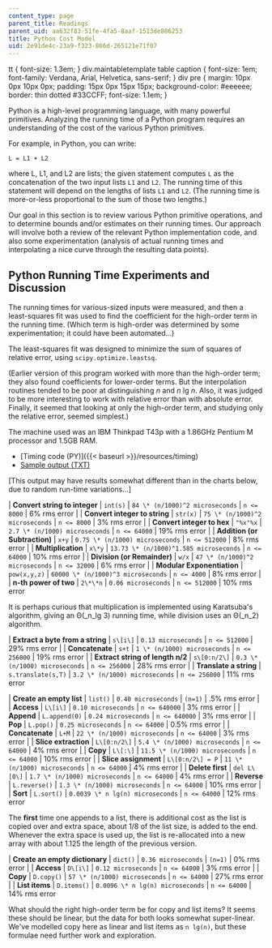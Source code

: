 ```yaml
---
content_type: page
parent_title: Readings
parent_uid: aa632f83-51fe-4fa5-8aaf-1513de806253
title: Python Cost Model
uid: 2e91de4c-23a9-f323-866d-265121e71f07
---
```


tt { font-size: 1.3em; } div.maintabletemplate table caption { font-size: 1em; font-family: Verdana, Arial, Helvetica, sans-serif; } div pre { margin: 10px 0px 10px 0px; padding: 15px 0px 15px 15px; background-color: #eeeeee; border: thin dotted #33CCFF; font-size: 1.1em; }

Python is a high-level programming language, with many powerful primitives. Analyzing the running time of a Python program requires an understanding of the cost of the various Python primitives.

For example, in Python, you can write:

    L = L1 + L2

where L, L1, and L2 are lists; the given statement computes `L` as the concatenation of the two input lists `L1` and `L2`. The running time of this statement will depend on the lengths of lists `L1` and `L2`. (The running time is more-or-less proportional to the sum of those two lengths.)

Our goal in this section is to review various Python primitive operations, and to determine bounds and/or estimates on their running times. Our approach will involve both a review of the relevant Python implementation code, and also some experimentation (analysis of actual running times and interpolating a nice curve through the resulting data points).

Python Running Time Experiments and Discussion
----------------------------------------------

The running times for various-sized inputs were measured, and then a least-squares fit was used to find the coefficient for the high-order term in the running time. (Which term is high-order was determined by some experimentation; it could have been automated...)

The least-squares fit was designed to minimize the sum of squares of relative error, using `scipy.optimize.leastsq`.

(Earlier version of this program worked with more than the high-order term; they also found coefficients for lower-order terms. But the interpolation routines tended to be poor at distinguishing _n_ and _n_ lg _n_. Also, it was judged to be more interesting to work with relative error than with absolute error. Finally, it seemed that looking at only the high-order term, and studying only the relative error, seemed simplest.)

The machine used was an IBM Thinkpad T43p with a 1.86GHz Pentium M processor and 1.5GB RAM.

*   [Timing code (PY)]({{< baseurl >}}/resources/timing)
*   [Sample output (TXT)](./resolveuid/5b1e2569373c58a4e6bd0dd1112a9ba7)

\[This output may have results somewhat different than in the charts below, due to random run-time variations...\]

| **Convert string to integer** | `int(s)` | `84 \* (n/1000)^2 microseconds` | `n <= 8000` | 6% rms error |
| **Convert integer to string** | `str(x)` | `75 \* (n/1000)^2 microseconds` | `n <= 8000` | 3% rms error |
| **Convert integer to hex** | `"%x"%x` | `2.7 \* (n/1000) microseconds` | `n <= 64000` | 19% rms error |
| **Addition (or Subtraction)** | `x+y` | `0.75 \* (n/1000) microseconds` | `n <= 512000` | 8% rms error |
| **Multiplication** | `x\*y` | `13.73 \* (n/1000)^1.585 microseconds` | `n <= 64000` | 10% rms error |
| **Division (or Remainder)** | `w/x` | `47 \* (n/1000)^2 microseconds` | `n <= 32000` | 6% rms error |
| **Modular Exponentiation** | `pow(x,y,z)` | `60000 \* (n/1000)^3 microseconds` | `n <= 4000` | 8% rms error |
| **n-th power of two** | `2\*\*n` | `0.06 microseconds` | `n <= 512000` | 10% rms error 

It is perhaps curious that multiplication is implemented using Karatsuba's algorithm, giving an Θ(_n_lg 3) running time, while division uses an Θ(_n_2) algorithm.

| **Extract a byte from a string** | `s\[i\]` | `0.13 microseconds` | `n <= 512000` | 29% rms error |
| **Concatenate** | `s+t` | `1 \* (n/1000) microseconds` | `n <= 256000` | 19% rms error |
| **Extract string of length n/2** | `s\[0:n/2\]` | `0.3 \* (n/1000) microseconds` | `n <= 256000` | 28% rms error |
| **Translate a string** | `s.translate(s,T)` | `3.2 \* (n/1000) microseconds` | `n <= 256000` | 11% rms error 

| **Create an empty list** | `list()` | `0.40 microseconds` | `(n=1)` | .5% rms error |
| **Access** | `L\[i\]` | `0.10 microseconds` | `n <= 640000` | 3% rms error |
| **Append** | `L.append(0)` | `0.24 microseconds` | `n <= 640000` | 3% rms error |
| **Pop** | `L.pop()` | `0.25 microseconds` | `n <= 64000` | 0.5% rms error |
| **Concatenate** | `L+M` | `22 \* (n/1000) microseconds` | `n <= 64000` | 3% rms error |
| **Slice extraction** | `L\[0:n/2\]` | `5.4 \* (n/1000) microseconds` | `n <= 64000` | 4% rms error |
| **Copy** | `L\[:\]` | `11.5 \* (n/1000) microseconds` | `n <= 64000` | 10% rms error |
| **Slice assignment** | `L\[0:n/2\] = P` | `11 \* (n/1000) microseconds` | `n <= 64000` | 4% rms error |
| **Delete first** | `del L\[0\]` | `1.7 \* (n/1000) microseconds` | `n <= 64000` | 4% rms error |
| **Reverse** | `L.reverse()` | `1.3 \* (n/1000) microseconds` | `n <= 64000` | 10% rms error |
| **Sort** | `L.sort()` | `0.0039 \* n lg(n) microseconds` | `n <= 64000` | 12% rms error 

The **first** time one appends to a list, there is additional cost as the list is copied over and extra space, about 1/8 of the list size, is added to the end. Whenever the extra space is used up, the list is re-allocated into a new array with about 1.125 the length of the previous version.

| **Create an empty dictionary** | `dict()` | `0.36 microseconds` | `(n=1)` | 0% rms error |
| **Access** | `D\[i\]` | `0.12 microseconds` | `n <= 64000` | 3% rms error |
| **Copy** | `D.copy()` | `57 \* (n/1000) microseconds` | `n <= 64000` | 27% rms error |
| **List items** | `D.items()` | `0.0096 \* n lg(n) microseconds` | `n <= 64000` | 14% rms error 

What should the right high-order term be for copy and list items? It seems these should be linear, but the data for both looks somewhat super-linear. We've modelled copy here as linear and list items as `n lg(n)`, but these formulae need further work and exploration.